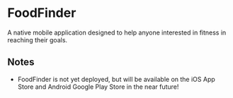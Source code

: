 # FoodFinder

A native mobile application designed to help anyone interested in fitness in reaching their goals.

## Notes
- FoodFinder is not yet deployed, but will be available on the iOS App Store and Android Google Play Store in the near future!

